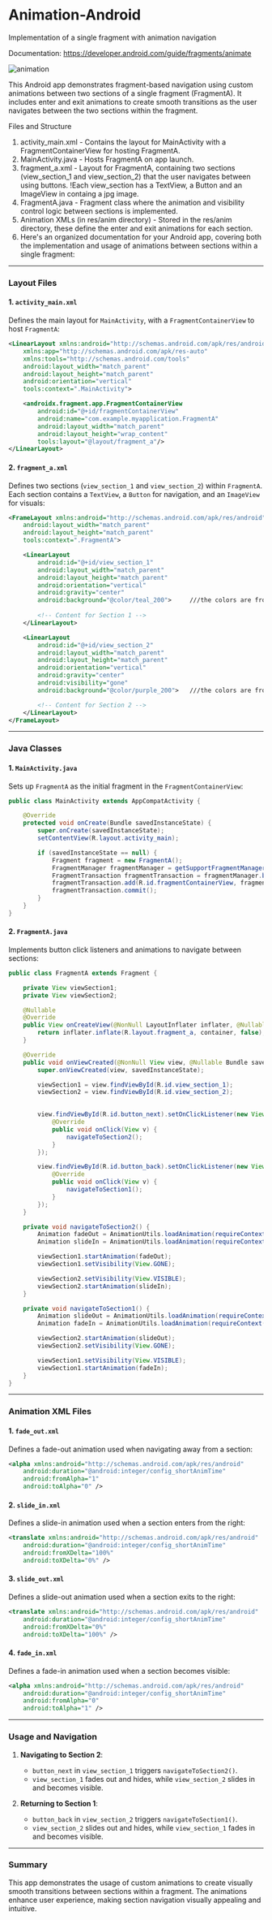# Animation-Android
Implementation of a single fragment with animation navigation

Documentation: https://developer.android.com/guide/fragments/animate



![animation](https://github.com/user-attachments/assets/6bfe2eb5-c359-4dac-8030-88eeca845552)



This Android app demonstrates fragment-based navigation using custom animations between two sections of a single fragment (FragmentA). It includes enter and exit animations to create smooth transitions as the user navigates between the two sections within the fragment.

Files and Structure
1. activity_main.xml - Contains the layout for MainActivity with a FragmentContainerView for hosting FragmentA.
2. MainActivity.java - Hosts FragmentA on app launch.
3. fragment_a.xml - Layout for FragmentA, containing two sections (view_section_1 and view_section_2) that the user navigates between using buttons.
   !Each view_section has a TextView, a Button and an ImageView in containg a jpg image.
4. FragmentA.java - Fragment class where the animation and visibility control logic between sections is implemented.
5. Animation XMLs (in res/anim directory) - Stored in the res/anim directory, these define the enter and exit animations for each section.
6. Here's an organized documentation for your Android app, covering both the implementation and usage of animations between sections within a single fragment:


---

### Layout Files

#### 1. `activity_main.xml`

Defines the main layout for `MainActivity`, with a `FragmentContainerView` to host `FragmentA`:

```xml
<LinearLayout xmlns:android="http://schemas.android.com/apk/res/android"
    xmlns:app="http://schemas.android.com/apk/res-auto"
    xmlns:tools="http://schemas.android.com/tools"
    android:layout_width="match_parent"
    android:layout_height="match_parent"
    android:orientation="vertical"
    tools:context=".MainActivity">

    <androidx.fragment.app.FragmentContainerView
        android:id="@+id/fragmentContainerView"
        android:name="com.example.myapplication.FragmentA"
        android:layout_width="match_parent"
        android:layout_height="wrap_content"
        tools:layout="@layout/fragment_a"/>
</LinearLayout>
```

#### 2. `fragment_a.xml`

Defines two sections (`view_section_1` and `view_section_2`) within `FragmentA`. Each section contains a `TextView`, a `Button` for navigation, and an `ImageView` for visuals:

```xml
<FrameLayout xmlns:android="http://schemas.android.com/apk/res/android"
    android:layout_width="match_parent"
    android:layout_height="match_parent"
    tools:context=".FragmentA">

    <LinearLayout
        android:id="@+id/view_section_1"
        android:layout_width="match_parent"
        android:layout_height="match_parent"
        android:orientation="vertical"
        android:gravity="center"
        android:background="@color/teal_200">     ///the colors are from res/values/colors.xml   !!!!!!!!!!!!!!!!!!!!!!!!
        
        <!-- Content for Section 1 -->
    </LinearLayout>

    <LinearLayout
        android:id="@+id/view_section_2"
        android:layout_width="match_parent"
        android:layout_height="match_parent"
        android:orientation="vertical"
        android:gravity="center"
        android:visibility="gone"
        android:background="@color/purple_200">   ///the colors are from res/values/colors.xml   !!!!!!!!!!!!!!!!!!!!!!!!

        <!-- Content for Section 2 -->
    </LinearLayout>
</FrameLayout>
```

---

### Java Classes

#### 1. `MainActivity.java`

Sets up `FragmentA` as the initial fragment in the `FragmentContainerView`:

```java
public class MainActivity extends AppCompatActivity {

    @Override
    protected void onCreate(Bundle savedInstanceState) {
        super.onCreate(savedInstanceState);
        setContentView(R.layout.activity_main);

        if (savedInstanceState == null) {
            Fragment fragment = new FragmentA();
            FragmentManager fragmentManager = getSupportFragmentManager();
            FragmentTransaction fragmentTransaction = fragmentManager.beginTransaction();
            fragmentTransaction.add(R.id.fragmentContainerView, fragment);
            fragmentTransaction.commit();
        }
    }
}
```

#### 2. `FragmentA.java`

Implements button click listeners and animations to navigate between sections:

```java
public class FragmentA extends Fragment {

    private View viewSection1;
    private View viewSection2;

    @Nullable
    @Override
    public View onCreateView(@NonNull LayoutInflater inflater, @Nullable ViewGroup container, @Nullable Bundle savedInstanceState) {
        return inflater.inflate(R.layout.fragment_a, container, false);
    }

    @Override
    public void onViewCreated(@NonNull View view, @Nullable Bundle savedInstanceState) {
        super.onViewCreated(view, savedInstanceState);

        viewSection1 = view.findViewById(R.id.view_section_1);
        viewSection2 = view.findViewById(R.id.view_section_2);

        
        view.findViewById(R.id.button_next).setOnClickListener(new View.OnClickListener() {
            @Override
            public void onClick(View v) {
                navigateToSection2();
            }
        });

        view.findViewById(R.id.button_back).setOnClickListener(new View.OnClickListener() {
            @Override
            public void onClick(View v) {
                navigateToSection1();
            }
        });
    }

    private void navigateToSection2() {
        Animation fadeOut = AnimationUtils.loadAnimation(requireContext(), R.anim.fade_out);
        Animation slideIn = AnimationUtils.loadAnimation(requireContext(), R.anim.slide_in);

        viewSection1.startAnimation(fadeOut);
        viewSection1.setVisibility(View.GONE);

        viewSection2.setVisibility(View.VISIBLE);
        viewSection2.startAnimation(slideIn);
    }

    private void navigateToSection1() {
        Animation slideOut = AnimationUtils.loadAnimation(requireContext(), R.anim.slide_out);
        Animation fadeIn = AnimationUtils.loadAnimation(requireContext(), R.anim.fade_in);

        viewSection2.startAnimation(slideOut);
        viewSection2.setVisibility(View.GONE);

        viewSection1.setVisibility(View.VISIBLE);
        viewSection1.startAnimation(fadeIn);
    }
}
```

---

### Animation XML Files

#### 1. `fade_out.xml`

Defines a fade-out animation used when navigating away from a section:

```xml
<alpha xmlns:android="http://schemas.android.com/apk/res/android"
    android:duration="@android:integer/config_shortAnimTime"
    android:fromAlpha="1"
    android:toAlpha="0" />
```

#### 2. `slide_in.xml`

Defines a slide-in animation used when a section enters from the right:

```xml
<translate xmlns:android="http://schemas.android.com/apk/res/android"
    android:duration="@android:integer/config_shortAnimTime"
    android:fromXDelta="100%"
    android:toXDelta="0%" />
```

#### 3. `slide_out.xml`

Defines a slide-out animation used when a section exits to the right:

```xml
<translate xmlns:android="http://schemas.android.com/apk/res/android"
    android:duration="@android:integer/config_shortAnimTime"
    android:fromXDelta="0%"
    android:toXDelta="100%" />
```

#### 4. `fade_in.xml`

Defines a fade-in animation used when a section becomes visible:

```xml
<alpha xmlns:android="http://schemas.android.com/apk/res/android"
    android:duration="@android:integer/config_shortAnimTime"
    android:fromAlpha="0"
    android:toAlpha="1" />
```

---

### Usage and Navigation

1. **Navigating to Section 2**:
   - `button_next` in `view_section_1` triggers `navigateToSection2()`.
   - `view_section_1` fades out and hides, while `view_section_2` slides in and becomes visible.

2. **Returning to Section 1**:
   - `button_back` in `view_section_2` triggers `navigateToSection1()`.
   - `view_section_2` slides out and hides, while `view_section_1` fades in and becomes visible.

--- 

### Summary
This app demonstrates the usage of custom animations to create visually smooth transitions between sections within a fragment. The animations enhance user experience, making section navigation visually appealing and intuitive. 

